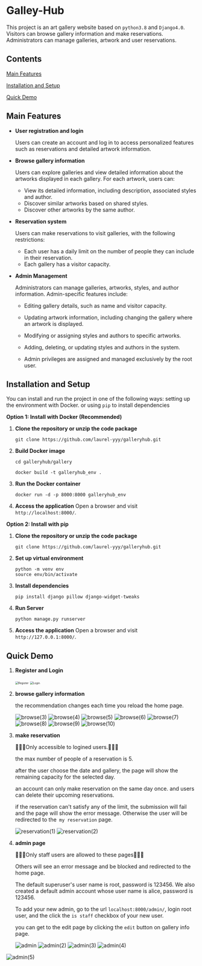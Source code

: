 # Galley-Hub

This project is an art gallery website based on `python3.8` and `Django4.0`. Visitors can browse gallery information and make reservations.  Administrators can manage galleries, artwork and user reservations.

## Contents

[Main Features](#main-features) 

[Installation and Setup](#installation-and-setup) 

[Quick Demo ](#quick-demo) 



## Main Features

- **User registration and login**

  Users can create an account and log in to access personalized features such as reservations and detailed artwork information.

- **Browse gallery information**

  Users can explore galleries and view detailed information about the artworks displayed in each gallery. For each artwork, users can:

  - View its detailed information, including description, associated styles and author.
  - Discover similar artworks based on shared styles.
  - Discover other artworks by the same author.

- **Reservation system**

  Users can make reservations to visit galleries, with the following restrictions:

  - Each user has a daily limit on the number of people they can include in their reservation.
  - Each gallery has a visitor capacity.

- **Admin Management**

  Administrators can manage galleries, artworks, styles, and author information. Admin-specific features include:

  - Editing gallery details, such as name and visitor capacity.

  - Updating artwork information, including changing the gallery where an artwork is displayed.

  - Modifying or assigning styles and authors to specific artworks.

  - Adding, deleting, or updating styles and authors in the system.

  - Admin privileges are assigned and managed exclusively by the root user.



## Installation and Setup

You can install and run the project in one of the following ways: setting up the environment with Docker. or using `pip` to install dependencies

**Option 1: Install with Docker (Recommended)**

1. **Clone the repository or unzip the code package**

   ```
   git clone https://github.com/laurel-yyy/galleryhub.git
   ```

2. **Build Docker image** 

   ```
   cd galleryhub/gallery
   ```

   ```
   docker build -t galleryhub_env .
   ```

3. **Run the Docker container**

   ```
   docker run -d -p 8000:8000 galleryhub_env
   ```

4. **Access the application** Open a browser and visit `http://localhost:8000/`.



**Option 2: Install with pip**

1. **Clone the repository or unzip the code package**

   ```
   git clone https://github.com/laurel-yyy/galleryhub.git
   ```

2. **Set up virtual environment**

   ```
   python -m venv env
   source env/bin/activate
   ```

3. **Install dependencies**

   ```
   pip install django pillow django-widget-tweaks
   ```

4. **Run Server**

   ```
   python manage.py runserver
   ```

5. **Access the application** Open a browser and visit `http://127.0.0.1:8000/`.



## Quick Demo

1. **Register and Login**

   <img src=".\doc\signup.png" alt="Register" style="zoom:50%;" />

   <img src=".\doc\login.png" alt="Login" style="zoom:50%;" />

   

2. **browse gallery information**

   the recommendation changes each time you reload the home page.

   <img src=".\doc\browse(3).png" alt="browse(3)">
   <img src=".\doc\browse(4).png" alt="browse(4)">
   <img src=".\doc\browse(5).png" alt="browse(5)">
   <img src=".\doc\browse(6).png" alt="browse(6)">
   <img src=".\doc\browse(7).png" alt="browse(7)">
   <img src=".\doc\browse(8).png" alt="browse(8)">
   <img src=".\doc\browse(9).png" alt="browse(9)">
   <img src=".\doc\browse(10).png" alt="browse(10)">

   

   

3. **make reservation**

   :mega::mega::mega:Only accessible to logined users.:mega::mega::mega:

   the max number of people of a reservation is 5. 

   after the user choose the date and gallery, the page will show the remaining capacity for the selected day.

   an account can only make reservation on the same day once. and users can delete their upcoming reservations.

   if the reservation can't satisfy any of the limit, the submission will fail and the page will show the error message. Otherwise the user will be redirected to the` my reservation` page.

   <img src="./doc/reservation(1).png" alt="reservation(1)">
   <img src="./doc/reservation(2).png" alt="reservation(2)">





4. **admin page**

   :mega::mega::mega:Only staff users are allowed to these pages:mega::mega::mega:

   Others will see an error message and be blocked and redirected to the home page.

   The default superuser's user name is root, password is 123456. We also created a default admin  account whose user name is alice, password is 123456.

   To add your new admin, go to the url `localhost:8000/admin/`, login root user, and the click the `is staff` checkbox of your new user. 

   

   you can get to the edit page by clicking the `edit` button on gallery info page.

   <img src=".\doc\admin.png" alt="admin">

   <img src=".\doc\admin(2).png" alt="admin(2)">

   <img src=".\doc\admin(3).png" alt="admin(3)">

   <img src=".\doc\admin(4).png" alt="admin(4)">

![admin(5)](.\doc\admin(5).png)



